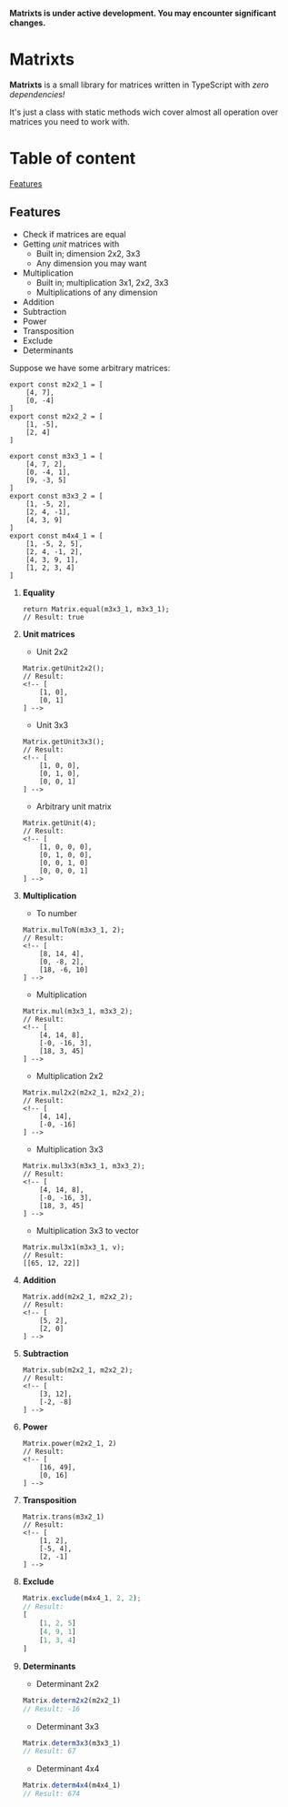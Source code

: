 **Matrixts is under active development. You may encounter significant changes.**

# Matrixts

**Matrixts** is a small library for matrices written in TypeScript with *zero dependencies!*

It's just a class with static methods wich cover almost all operation over matrices you need to work with.

# Table of content
[Features](#features)

## Features

- Check if matrices are equal
- Getting *unit* matrices with
    - Built in; dimension 2x2, 3x3
    - Any dimension you may want
- Multiplication
    - Built in; multiplication 3x1, 2x2, 3x3
    - Multiplications of any dimension
- Addition
- Subtraction
- Power
- Transposition
- Exclude
- Determinants

Suppose we have some arbitrary matrices:
```
export const m2x2_1 = [
    [4, 7],
    [0, -4]
]
export const m2x2_2 = [
    [1, -5],
    [2, 4]
]

export const m3x3_1 = [
    [4, 7, 2],
    [0, -4, 1],
    [9, -3, 5]
]
export const m3x3_2 = [
    [1, -5, 2],
    [2, 4, -1],
    [4, 3, 9]
]
export const m4x4_1 = [
    [1, -5, 2, 5],
    [2, 4, -1, 2],
    [4, 3, 9, 1],
    [1, 2, 3, 4]
]
```
1. **Equality**

    ```
    return Matrix.equal(m3x3_1, m3x3_1);
    // Result: true
    ```

2. **Unit matrices**

    - Unit 2x2
    ```
    Matrix.getUnit2x2();
    // Result:
    <!-- [
        [1, 0],
        [0, 1]
    ] -->
    ```
    - Unit 3x3
    ```
    Matrix.getUnit3x3();
    // Result:
    <!-- [
        [1, 0, 0],
        [0, 1, 0],
        [0, 0, 1]
    ] -->
    ```
    - Arbitrary unit matrix
    ```
    Matrix.getUnit(4);
    // Result:
    <!-- [
        [1, 0, 0, 0],
        [0, 1, 0, 0],
        [0, 0, 1, 0]
        [0, 0, 0, 1]
    ] -->
    ```

3. **Multiplication**

    - To number
    ```
    Matrix.mulToN(m3x3_1, 2);
    // Result:
    <!-- [
        [8, 14, 4],
        [0, -8, 2],
        [18, -6, 10]
    ] -->
    ```
    - Multiplication
    ```
    Matrix.mul(m3x3_1, m3x3_2);
    // Result:
    <!-- [
        [4, 14, 8],
        [-0, -16, 3],
        [18, 3, 45]
    ] -->
    ```
    - Multiplication 2x2
    ```
    Matrix.mul2x2(m2x2_1, m2x2_2);
    // Result:
    <!-- [
        [4, 14],
        [-0, -16]
    ] -->
    ```
    - Multiplication 3x3
    ```
    Matrix.mul3x3(m3x3_1, m3x3_2);
    // Result:
    <!-- [
        [4, 14, 8],
        [-0, -16, 3],
        [18, 3, 45]
    ] -->
    ```
    - Multiplication 3x3 to vector
    ```
    Matrix.mul3x1(m3x3_1, v);
    // Result:
    [[65, 12, 22]]
    ```

4. **Addition**

    ```
    Matrix.add(m2x2_1, m2x2_2);
    // Result:
    <!-- [
        [5, 2],
        [2, 0]
    ] -->
    ```

5. **Subtraction**

    ```
    Matrix.sub(m2x2_1, m2x2_2);
    // Result:
    <!-- [
        [3, 12],
        [-2, -8]
    ] -->
    ```

6. **Power**

    ```
    Matrix.power(m2x2_1, 2)
    // Result:
    <!-- [
        [16, 49],
        [0, 16]
    ] -->
    ```

7. **Transposition**

    ```
    Matrix.trans(m3x2_1)
    // Result:
    <!-- [
        [1, 2],
        [-5, 4],
        [2, -1]
    ] -->
    ```

8. **Exclude**
    ```typescript
    Matrix.exclude(m4x4_1, 2, 2);
    // Result: 
    [
        [1, 2, 5]
        [4, 9, 1]
        [1, 3, 4]
    ]
    ```

9. **Determinants**

    - Determinant 2x2

    ```typescript
    Matrix.determ2x2(m2x2_1)
    // Result: -16
    ```

    - Determinant 3x3

    ```typescript
    Matrix.determ3x3(m3x3_1)
    // Result: 67
    ```
    
    - Determinant 4x4

    ```typescript
    Matrix.determ4x4(m4x4_1)
    // Result: 674
    ```

